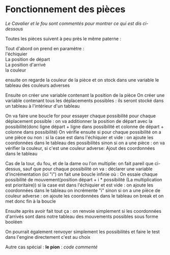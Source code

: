 # Fonctionnement des pièces

_Le Cavalier et le fou sont commentés pour montrer ce qui est dis ci-dessous_

Toutes les pièces suivent à peu près le même paterne :

Tout d'abord on prend en paramètre :  
l'échiquier  
La position de départ  
La position d'arrivé  
la couleur

ensuite on regarde la couleur de la pièce et on stock dans une variable le tableau des couleurs adverses

Ensuite on créer une variable contenant la position de la pièce
On créer une variable contenant tous les déplacements possibles :
ils seront stocké dans un tableau à l'intérieur d'un tableau

On va faire une boucle for pour essayer chaque possibilité pour chaque déplacement possible :
on va additionner la position de départ avec la possibilité(donc ligne départ + ligne dans possibilité et
colonne de départ + colonne dans possibilité)
On vérifie ensuite si pour chaque possibilité on a une pièce ou non :
si la case est dans l'échiquier et vide :
on ajoute les coordonnées dans le tableau des possibilités
sinon si on a une pièce :
on va vérifier la couleur, si c'est une couleur adverse:
Ajout des coordonnées dans le tableau

Cas de la tour, du fou, et de la dame ou l'on multiplie:
on fait pareil que ci-dessus, sauf que pour chaque possibilité on va :
déclarer une variable d'incrémentation (ici "i")
on fait une boucle infinie où :
On essaie chaque possibilité de mouvement(position départ + i \* possibilité (La multiplication est prioritaire))
si la case est dans l'échiquier et est vide :
on ajoute les coordonnées dans le tableau
on incrémente "i"
sinon
si on a une pièce de couleur adverse :
on ajoute les coordonnées dans le tableau
on break et on met donc fin à la boucle

Ensuite après avoir fait tout ça :
on renvoie simplement si les coordonnées d'arrivés sont dans notre tableau des mouvements possibles sous forme booléen

On pourrait également renvoyer simplement les possibilités et faire le test dans l'engine directement c'est au choix

Autre cas spécial :
**le pion** :
_code commenté_
